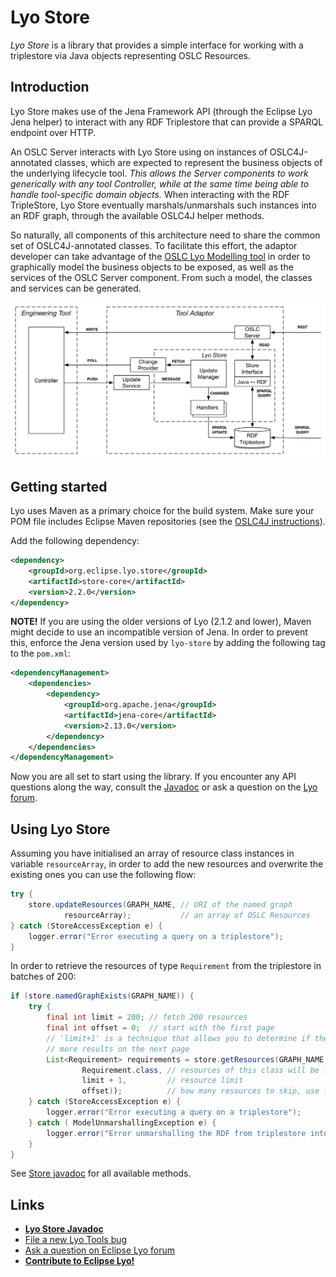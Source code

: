 # Lyo Store

*Lyo Store* is a library that provides a simple interface for working with a
triplestore via Java objects representing OSLC Resources.

## Introduction

Lyo Store makes use of the Jena Framework API (through the Eclipse Lyo Jena
helper) to interact with any RDF Triplestore that can provide a SPARQL endpoint
over HTTP.

An OSLC Server interacts with Lyo Store using on instances of OSLC4J-annotated
classes, which are expected to represent the business objects of the underlying
lifecycle tool. *This allows the Server components to work generically with any
tool Controller, while at the same time being able to handle tool-specific
domain objects.* When interacting with the RDF TripleStore, Lyo Store eventually
marshals/unmarshals such instances into an RDF graph, through the available
OSLC4J helper methods.

So naturally, all components of this architecture need to share the common set
of OSLC4J-annotated classes. To facilitate this effort, the adaptor developer
can take advantage of the [OSLC Lyo Modelling
tool](https://wiki.eclipse.org/Lyo/ToolchainModellingAndCodeGenerationWorkshop)
in order to graphically model the business objects to be exposed, as well as the
services of the OSLC Server component. From such a model, the classes and
services can be generated.

![](lyo_store-architecture.png)

## Getting started

Lyo uses Maven as a primary choice for the build system. Make sure your POM file
includes Eclipse Maven repositories (see the [OSLC4J
instructions](https://wiki.eclipse.org/Lyo/LyoOSLC4J#Using_in_Maven)).

Add the following dependency:

```xml
<dependency>
    <groupId>org.eclipse.lyo.store</groupId>
    <artifactId>store-core</artifactId>
    <version>2.2.0</version>
</dependency>
```

**NOTE!** If you are using the older versions of Lyo (2.1.2 and lower), Maven might decide to use an incompatible version of Jena. In order to prevent this, enforce the Jena version used by `lyo-store` by adding the following tag to the `pom.xml`:

```xml
<dependencyManagement>
    <dependencies>
        <dependency>
            <groupId>org.apache.jena</groupId>
            <artifactId>jena-core</artifactId>
            <version>2.13.0</version>
        </dependency>
    </dependencies>
</dependencyManagement>
```

Now you are all set to start using the library. If you encounter any API
questions along the way, consult the [Javadoc][javadoc] or ask a question on the
[Lyo forum][forum].

## Using Lyo Store

Assuming you have initialised an array of resource class instances in variable
`resourceArray`, in order to add the new resources and overwrite the existing
ones you can use the following flow:

```java
try {
    store.updateResources(GRAPH_NAME, // URI of the named graph
            resourceArray);           // an array of OSLC Resources
} catch (StoreAccessException e) {
    logger.error("Error executing a query on a triplestore");
}
```

In order to retrieve the resources of type `Requirement` from the triplestore in
batches of 200:

```java
if (store.namedGraphExists(GRAPH_NAME)) {
    try {
        final int limit = 200; // fetch 200 resources
        final int offset = 0;  // start with the first page
        // 'limit+1' is a technique that allows you to determine if there are
        // more results on the next page
        List<Requirement> requirements = store.getResources(GRAPH_NAME,
                Requirement.class, // resources of this class will be fetched and unmarshalled
                limit + 1,         // resource limit
                offset));          // how many resources to skip, use for paging
    } catch (StoreAccessException e) {
        logger.error("Error executing a query on a triplestore");
    } catch ( ModelUnmarshallingException e) {
        logger.error("Error unmarshalling the RDF from triplestore into Requirement class instances");
    }
}
```

See [Store
javadoc](http://download.eclipse.org/lyo/docs/store/latest/org/eclipse/lyo/store/Store.html)
for all available methods.

## Links

* **[Lyo Store Javadoc][javadoc]**
* [File a new Lyo Tools bug](https://bugs.eclipse.org/bugs/enter_bug.cgi?product=Lyo&component=Tools)
* [Ask a question on Eclipse Lyo forum][forum]
* **[Contribute to Eclipse Lyo!](https://wiki.eclipse.org/Lyo#Contributing_to_Lyo)**

[javadoc]: http://download.eclipse.org/lyo/docs/store/latest/overview-summary.html
[forum]: https://www.eclipse.org/forums/index.php/f/228/